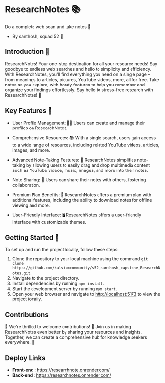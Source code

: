 # ResearchNotes 📚
 Do a complete web scan and take notes 📝
- By santhosh, squad 52 🚀


## Introduction 🌟

   ResearchNotes! Your one-stop destination for all your resource needs! Say goodbye to endless web searches and hello to simplicity and efficiency. With ResearchNotes, you'll find everything you need on a single page – from meanings to articles, pictures, YouTube videos, more, all for free. Take notes as you explore, with handy features to help you remember and organize your findings effortlessly. Say hello to stress-free research with ResearchNotes! 🎉

## Key Features 🚀

- User Profile Management: 🧑‍💼 Users can create and manage their profiles on ResearchNotes.

- Comprehensive Resources: 📚 With a single search, users gain access to a wide range of resources, including related YouTube videos, articles, images, and more.

- Advanced Note-Taking Features: 📝 ResearchNotes simplifies note-taking by allowing users to easily drag and drop multimedia content such as YouTube videos, music, images, and more into their notes.

- Note Sharing: 🤝 Users can share their notes with others, fostering collaboration.

- Premium Plan Benefits: 💎 ResearchNotes offers a premium plan with additional features, including the ability to download notes for offline viewing and more.

- User-Friendly Interface: 🖥️ ResearchNotes offers a user-friendly interface with customizable themes.



## Getting Started 🌟

To set up and run the project locally, follow these steps:

1. Clone the repository to your local machine using the command `git clone https://github.com/kalviumcommunity/s52_santhosh_capstone_ResearchNotes.git`.
2. Navigate to the project directory.
3. Install dependencies by running `npm install`.
4. Start the development server by running `npm start`.
5. Open your web browser and navigate to [http://localhost:5173](http://localhost:5173) to view the project locally.

## Contributions

🎉 We're thrilled to welcome contributions! 🌟 Join us in making ResearchNotes even better by sharing your resources and insights. Together, we can create a comprehensive hub for knowledge seekers everywhere. 🚀


## Deploy Links

- **Front-end** : https://researchnote.onrender.com/
- **Back-end** :  https://researchnotes.onrender.com/
